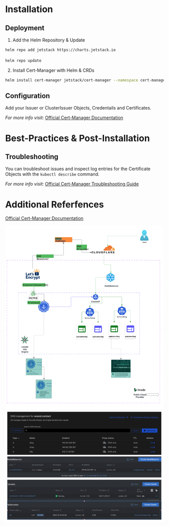 # Installation

## Deployment

1. Add the Helm Repository & Update
```bash
helm repo add jetstack https://charts.jetstack.io

helm repo update
```
2. Install Cert-Manager with Helm & CRDs
```bash
helm install cert-manager jetstack/cert-manager --namespace cert-manager --create-namespace --set installCRDs=true
```

## Configuration

Add your Issuer or ClusterIssuer Objects, Credentails and Certificates.

*For more info visit:* [Official Cert-Manager Documentation](https://cert-manager.io/docs/)

# Best-Practices & Post-Installation

## Troubleshooting

You can troubleshoot issues and inspect log entries for the Certificate Objects with the `kubectl describe` command.

*For more info visit:* [Official Cert-Manager Troubleshooting Guide](https://cert-manager.io/docs/faq/troubleshooting/)

# Additional Referfences

[Official Cert-Manager Documentation](https://cert-manager.io/docs/)

<picture>
    <img alt="Shows an illustrated sun in light mode and a moon with stars in dark mode." src="doc/images/flow_diagram.png">

  <img alt="Shows an illustrated sun in light mode and a moon with stars in dark mode." src="doc/images/dns_cloud.png">
</picture>
